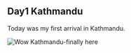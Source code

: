 ## Day1 Kathmandu
Today was my first arrival in Kathmandu. 

![Wow Kathmandu-finally here](https://github.com/bluesparkmd/bluesparkmd.github.io/_posts/kathmanduday1.jpg.jpg)


